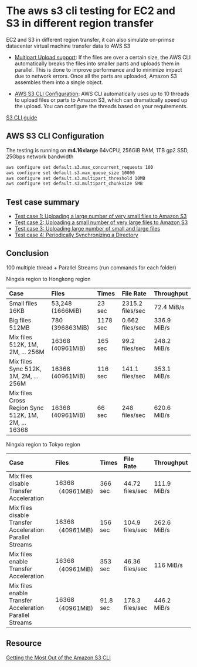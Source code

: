 # The aws s3 cli testing for EC2 and S3 in different region transfer

EC2 and S3 in different region transfer, it can also simulate on-primse datacenter virtual machine transfer data to AWS S3

- [Multipart Upload support](http://docs.aws.amazon.com/AmazonS3/latest/dev/mpuoverview.html): If the files are over a certain size, the AWS CLI automatically breaks the files into smaller parts and uploads them in parallel. This is done to improve performance and to minimize impact due to network errors. Once all the parts are uploaded, Amazon S3 assembles them into a single object. 

- [AWS S3 CLI Configuration](https://docs.aws.amazon.com/cli/latest/topic/s3-config.html): AWS CLI automatically uses up to 10 threads to upload files or parts to Amazon S3, which can dramatically speed up the upload. You can configure the threads based on your requirements.

[S3 CLI guide](http://docs.aws.amazon.com/cli/latest/userguide/cli-chap-getting-started.html)


## AWS S3 CLI Configuration
The testing is running on **m4.16xlarge** 64vCPU, 256GiB RAM, 1TB gp2 SSD, 25Gbps network bandwidth
```bash
aws configure set default.s3.max_concurrent_requests 100
aws configure set default.s3.max_queue_size 10000
aws configure set default.s3.multipart_threshold 10MB
aws configure set default.s3.multipart_chunksize 5MB
```

## Test case summary
* [Test case 1: Uploading a large number of very small files to Amazon S3](AWS-S3-CLI-Smallfiles.md)
* [Test case 2: Uploading a small number of very large files to Amazon S3](AWS-S3-CLI-Bigfiles.md)
* [Test case 3: Uploading large number of small and large files](AWS-S3-CLI-Mixfiles.md)
* [Test case 4: Periodically Synchronizing a Directory](AWS-S3-CLI-SyncTesting.md)

## Conclusion
100 multiple thread + Parallel Streams (run commands for each folder)

Ningxia region to Hongkong region

| Case              |  Files     |  Times     |  File Rate    | Throughput    |
| :---------------- | :----------| :--------- | :-----------  | :-----------  |
| Small files 16KB  | 53,248 (1666MiB) |  23 sec   | 2315.2 files/sec | 72.4 MiB/s  | 
| Big files 512MB   | 780 (396863MiB) |  1178 sec | 0.662 files/sec  | 336.9 MiB/s |
| Mix files 512K, 1M, 2M, ... 256M   | 16368 (40961MiB) |  165 sec | 99.2 files/sec  | 248.2 MiB/s |
| Mix files Sync 512K, 1M, 2M, ... 256M   | 16368 (40961MiB) |  116 sec | 141.1 files/sec  | 353.1 MiB/s |
| Mix files Cross Region Sync 512K, 1M, 2M, ... 16368 | 16368 (40961MiB) |  66 sec | 248 files/sec  | 620.6 MiB/s |

Ningxia region to Tokyo region

| Case              |  Files     |  Times     |  File Rate    | Throughput    |
| :---------------- | :----------| :--------- | :-----------  | :-----------  |
| Mix files disable Transfer Acceleration | 16368 （40961MiB)    |  366 sec   | 44.72 files/sec | 111.9 MiB/s  | 
| Mix files disable Transfer Acceleration Parallel Streams | 16368 （40961MiB) |  156 sec | 104.9 files/sec | 262.6 MiB/s  | 
| Mix files enable Transfer Acceleration   | 16368 （40961MiB) |  353 sec | 46.36 files/sec  | 116 MiB/s |
| Mix files enable Transfer Acceleration Parallel Streams | 16368 （40961MiB)  |  91.8 sec | 178.3 files/sec  | 446.2 MiB/s |


## Resource
[Getting the Most Out of the Amazon S3 CLI](https://aws.amazon.com/blogs/apn/getting-the-most-out-of-the-amazon-s3-cli/)